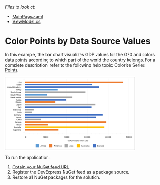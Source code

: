 <!-- default file list -->
*Files to look at*:

* [MainPage.xaml](./IndexBasedCustomPointColorizerExample/MainPage.xaml)
* [ViewModel.cs](./IndexBasedCustomPointColorizerExample/ViewModel.cs)
<!-- default file list end -->
# Color Points by Data Source Values

In this example, the bar chart visualizes GDP values for the G20 and colors data points according to which part of the world the country belongs. For a complete description, refer to the following help topic: [Colorize Series Points](https://docs.devexpress.com/MobileControls/401980/xamarin-forms/charts/examples/color-series#color-points-by-data-source-values).

<img src="./img/bar-series-custom-index-based.png" width="85%" />

To run the application:
1. [Obtain your NuGet feed URL](http://docs.devexpress.com/GeneralInformation/116042/installation/install-devexpress-controls-using-nuget-packages/obtain-your-nuget-feed-url).
2. Register the DevExpress NuGet feed as a package source.
3. Restore all NuGet packages for the solution.